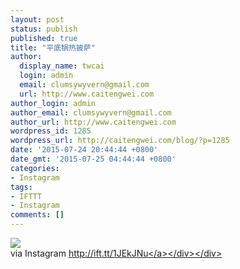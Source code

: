 ```yaml
---
layout: post
status: publish
published: true
title: "平底锅热披萨"
author:
  display_name: twcai
  login: admin
  email: clumsywyvern@gmail.com
  url: http://www.caitengwei.com
author_login: admin
author_email: clumsywyvern@gmail.com
author_url: http://www.caitengwei.com
wordpress_id: 1285
wordpress_url: http://caitengwei.com/blog/?p=1285
date: '2015-07-24 20:44:44 +0800'
date_gmt: '2015-07-25 04:44:44 +0800'
categories:
- Instagram
tags:
- IFTTT
- Instagram
comments: []
---
```

<div><img src='https:&#47;&#47;scontent.cdninstagram.com&#47;hphotos-xap1&#47;t51.2885-15&#47;s640x640&#47;e35&#47;sh0.08&#47;10732038_486087428227450_43733705_n.jpg' style='max-width:600px;' &#47;><br&#47;>
<div> via Instagram <a href="http:&#47;&#47;ift.tt&#47;1JEkJNu">http:&#47;&#47;ift.tt&#47;1JEkJNu<&#47;a><&#47;div><&#47;div></p>
